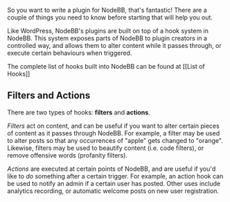 So you want to write a plugin for NodeBB, that's fantastic! There are a couple of things you need to know before starting that will help you out.

Like WordPress, NodeBB's plugins are built on top of a hook system in NodeBB. This system exposes parts of NodeBB to plugin creators in a controlled way, and allows them to alter content while it passes through, or execute certain behaviours when triggered.

The complete list of hooks built into NodeBB can be found at [[List of Hooks]]

## Filters and Actions

There are two types of hooks: **filters** and **actions**.

*Filters* act on content, and can be useful if you want to alter certain pieces of content as it passes through NodeBB. For example, a filter may be used to alter posts so that any occurrences of "apple" gets changed to "orange". Likewise, filters may be used to beautify content (i.e. code filters), or remove offensive words (profanity filters).

*Actions* are executed at certain points of NodeBB, and are useful if you'd like to *do* something after a certain trigger. For example, an action hook can be used to notify an admin if a certain user has posted. Other uses include analytics recording, or automatic welcome posts on new user registration.